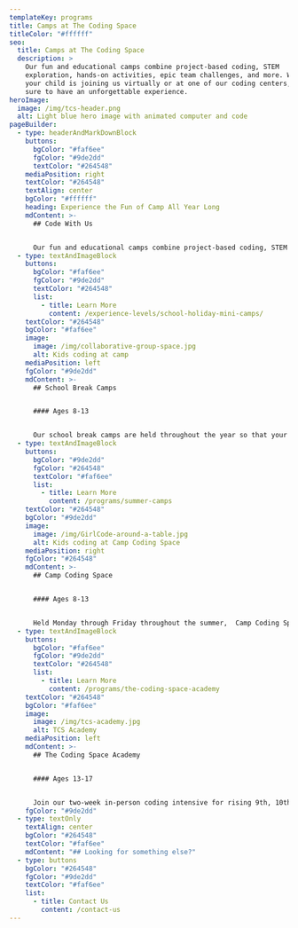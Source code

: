 ```yaml
---
templateKey: programs
title: Camps at The Coding Space
titleColor: "#ffffff"
seo:
  title: Camps at The Coding Space
  description: >
    Our fun and educational camps combine project-based coding, STEM
    exploration, hands-on activities, epic team challenges, and more. Whether
    your child is joining us virtually or at one of our coding centers, they’re
    sure to have an unforgettable experience.
heroImage:
  image: /img/tcs-header.png
  alt: Light blue hero image with animated computer and code
pageBuilder:
  - type: headerAndMarkDownBlock
    buttons:
      bgColor: "#faf6ee"
      fgColor: "#9de2dd"
      textColor: "#264548"
    mediaPosition: right
    textColor: "#264548"
    textAlign: center
    bgColor: "#ffffff"
    heading: Experience the Fun of Camp All Year Long
    mdContent: >-
      ## Code With Us


      Our fun and educational camps combine project-based coding, STEM exploration, hands-on activities, epic team challenges, and more.
  - type: textAndImageBlock
    buttons:
      bgColor: "#faf6ee"
      fgColor: "#9de2dd"
      textColor: "#264548"
      list:
        - title: Learn More
          content: /experience-levels/school-holiday-mini-camps/
    textColor: "#264548"
    bgColor: "#faf6ee"
    image:
      image: /img/collaborative-group-space.jpg
      alt: Kids coding at camp
    mediaPosition: left
    fgColor: "#9de2dd"
    mdContent: >-
      ## School Break Camps


      #### Ages 8-13


      Our school break camps are held throughout the year so that your child can continue learning while school is out! Packed with coding challenges, STEM exploration, and team activities, your child is sure to have a great time while continuing to wear their thinking hats!
  - type: textAndImageBlock
    buttons:
      bgColor: "#9de2dd"
      fgColor: "#264548"
      textColor: "#faf6ee"
      list:
        - title: Learn More
          content: /programs/summer-camps
    textColor: "#264548"
    bgColor: "#9de2dd"
    image:
      image: /img/GirlCode-around-a-table.jpg
      alt: Kids coding at Camp Coding Space
    mediaPosition: right
    fgColor: "#264548"
    mdContent: >-
      ## Camp Coding Space


      #### Ages 8-13


      Held Monday through Friday throughout the summer,  Camp Coding Space brings kids together to explore coding challenges, STEM subjects, and fun and educational screen-free activities.
  - type: textAndImageBlock
    buttons:
      bgColor: "#faf6ee"
      fgColor: "#9de2dd"
      textColor: "#264548"
      list:
        - title: Learn More
          content: /programs/the-coding-space-academy
    textColor: "#264548"
    bgColor: "#faf6ee"
    image:
      image: /img/tcs-academy.jpg
      alt: TCS Academy
    mediaPosition: left
    mdContent: >-
      ## T﻿he Coding Space Academy


      #### Ages 13-17


      Join our two-week in-person coding intensive for rising 9th, 10th, 11th, and 12th graders. In this rigorous pre-college program, coding novices and experienced programmers alike will pick up the hard skills of coding, dive into the professional and collegiate world of computer science, test their limits, make friends, and be treated like the young adults that they are — all in an immersive boot camp setting.
    fgColor: "#9de2dd"
  - type: textOnly
    textAlign: center
    bgColor: "#264548"
    textColor: "#faf6ee"
    mdContent: "## Looking for something else?"
  - type: buttons
    bgColor: "#264548"
    fgColor: "#9de2dd"
    textColor: "#faf6ee"
    list:
      - title: Contact Us
        content: /contact-us
---
```

